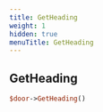 ```yaml
---
title: GetHeading
weight: 1
hidden: true
menuTitle: GetHeading
---
```

## GetHeading
```perl
$door->GetHeading()
```